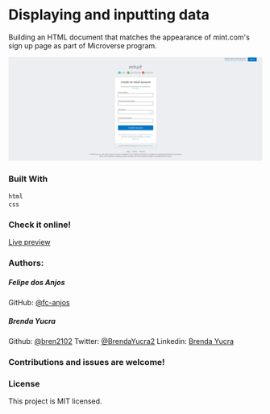 # Displaying and inputting data
  Building an HTML document that matches the appearance of mint.com's sign up page as part of Microverse program.

![Screenshot of the project](/Display-and-Inputting-Data.png?raw=true "Screenshot of the project")
### Built With
    html
    css 

### Check it online!
[Live preview](https://fc-anjos.github.io/html-forms/)

### Authors:
##### Felipe dos Anjos
GitHub: [@fc-anjos](https://github.com/fc-anjos)  

##### Brenda Yucra
Github: [@bren2102](https://github.com/bren2102) 
Twitter: [@BrendaYucra2](https://twitter.com/BrendaYucra)
Linkedin: [Brenda Yucra](https://www.linkedin.com/in/brenda-yucra-51980681/)


### Contributions and issues are welcome!


### License
This project is MIT licensed.
